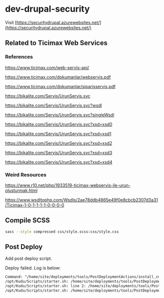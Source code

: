 # dev-drupal-security

Visit [https://securitydrupal.azurewebsites.net/](https://securitydrupal.azurewebsites.net/)

## Related to Ticimax Web Services

### References

https://www.ticimax.com/web-servis-api/

https://www.ticimax.com/dokumanlar/webservis.pdf

https://www.ticimax.com/dokumanlar/siparisservis.pdf

https://bikalite.com/Servis/UrunServis.svc

https://bikalite.com/Servis/UrunServis.svc?wsdl

https://bikalite.com/Servis/UrunServis.svc?singleWsdl

https://bikalite.com/Servis/UrunServis.svc?xsd=xsd0

https://bikalite.com/Servis/UrunServis.svc?xsd=xsd1

https://bikalite.com/Servis/UrunServis.svc?xsd=xsd2

https://bikalite.com/Servis/UrunServis.svc?xsd=xsd3

https://bikalite.com/Servis/UrunServis.svc?xsd=xsd4

### Weird Resources

https://www.r10.net/php/1933519-ticimax-webservis-ile-urun-olusturmak.html

https://www.wsdltophp.com/Wsdls/2ae78ddb4865e49f0e8cbcb2307d3a31/Ticimax-1-0-1-1-1-1-0-0-0-0

## Compile SCSS

```bash
sass --style compressed css/style.scss:css/style.css
```

## Post Deploy

Add post deploy script.

Deploy failed. Log is below:

```txt
Command: "/home/site/deployments/tools/PostDeploymentActions/install_cmd.sh"
/opt/Kudu/Scripts/starter.sh: /home/site/deployments/tools/PostDeploymentActions/install_cmd.sh: /bin/bash^M: bad interpreter: No such file or directory
/opt/Kudu/Scripts/starter.sh: line 2: /home/site/deployments/tools/PostDeploymentActions/install_cmd.sh: Success
/opt/Kudu/Scripts/starter.sh: /home/site/deployments/tools/PostDeploymentActions/install_cmd.sh: /bin/bash^M: bad interpreter: No such file or directory\n/opt/Kudu/Scripts/starter.sh: line 2: /home/site/deployments/tools/PostDeploymentActions/install_cmd.sh: Success\n/opt/Kudu/Scripts/starter.sh "/home/site/deployments/tools/PostDeploymentActions/install_cmd.sh"
```
